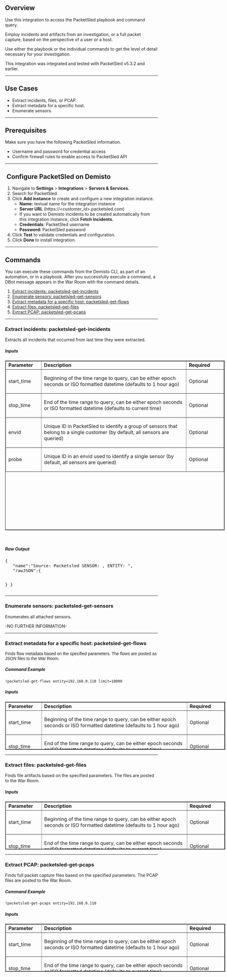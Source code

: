 <h2>Overview</h2>
<p>Use this integration to access the PacketSled playbook and command query.</p>
<p>Employ incidents and artifacts from an investigation, or a full packet capture, based on the perspective of a user or a host.</p>
<p>Use either the playbook or the individual commands to get the level of detail necessary for your investigation.</p>
<p>This integration was integrated and tested with PacketSled v5.3.2 and earlier.</p>
<hr>
<h2>Use Cases</h2>
<ul>
<li>Extract incidents, files, or PCAP.</li>
<li>Extract metadata for a specific host.</li>
<li>Enumerate sensors.</li>
</ul>
<hr>
<h2>Prerequisites</h2>
<p>Make sure you have the following PacketSled information.</p>
<ul>
<li>Username and password for credential access</li>
<li>Confirm firewall rules to enable access to PacketSled API</li>
</ul>
<hr>
<h2> Configure PacketSled on Demisto</h2>
<ol>
<li>Navigate to<strong> Settings</strong> &gt; <strong>Integrations</strong> &gt; <strong>Servers &amp; Services.</strong>
</li>
<li>Search for PacketSled.</li>
<li>Click <strong>Add instance</strong> to create and configure a new integration instance.
<ul>
<li>
<strong>Name:</strong><em> </em>textual name for the integration instance</li>
<li>
<strong>Server URL</strong> (https://&lt;customer_id&gt;.packetsled.com)</li>
<li>If you want to Demisto incidents to be created automatically from this integration instance, click <strong>Fetch Incidents.</strong>
</li>
<li>
<strong>Credentials</strong>: PacketSled username</li>
<li>
<strong>Password: </strong>PacketSled password</li>
</ul>
</li>
<li>Click <strong>Test</strong> to validate credentials and configuration.</li>
<li>Click <strong>Done </strong>to install integration. </li>
</ol>
<hr>
<h2>Commands</h2>
<p>You can execute these commands from the Demisto CLI, as part of an automation, or in a playbook. After you successfully execute a command, a DBot message appears in the War Room with the command details.</p>
<ol>
<li><a href="#h_25013883861528275295126">Extract incidents: packetsled-get-incidents</a></li>
<li><a href="#h_500531863251528275308393">Enumerate sensors: packetsled-get-sensors</a></li>
<li><a href="#h_913128742411528275317809">Extract metadata for a specific host: packetsled-get-flows</a></li>
<li><a href="#h_417734506581528275359373">Extract files: packetsled-get-files</a></li>
<li><a href="#h_24455140731528275375320">Extract PCAP: packetsled-get-pcaps</a></li>
</ol>
<hr>
<h3 id="h_25013883861528275295126">Extract incidents: packetsled-get-incidents</h3>
<p>Extracts all incidents that occurred from last time they were extracted.</p>
<h5>Inputs</h5>
<table style="height: 558px; width: 724px;" border="2" cellpadding="6">
<tbody>
<tr>
<td style="width: 101px;"><strong>Parameter</strong></td>
<td style="width: 473px;"><strong>Description</strong></td>
<td style="width: 108px;"><strong>Required</strong></td>
</tr>
<tr>
<td style="width: 101px;">start_time</td>
<td style="width: 473px;">
<p>Beginning of the time range to query, can be either epoch seconds or ISO formatted datetime (defaults to 1 hour ago)</p>
</td>
<td style="width: 108px;">
<p>Optional</p>
</td>
</tr>
<tr>
<td style="width: 101px;">stop_time</td>
<td style="width: 473px;">
<p>End of the time range to query, can be either epoch seconds or ISO formatted datetime (defaults to current time)</p>
</td>
<td style="width: 108px;">
<p>Optional</p>
</td>
</tr>
<tr>
<td style="width: 101px;">envid</td>
<td style="width: 473px;">
<p>Unique ID in PacketSled to identify a group of sensors that belong to a single customer (by default, all sensors are queried)</p>
</td>
<td style="width: 108px;">
<p>Optional</p>
</td>
</tr>
<tr>
<td style="width: 101px;">probe</td>
<td style="width: 473px;">
<p>Unique ID in an envid used to identify a single sensor (by default, all sensors are queried)</p>
</td>
<td style="width: 108px;">
<p>Optional</p>
</td>
</tr>
</tbody>
</table>
<p> </p>
<h5>Raw Output </h5>
<pre>{  
   "name":"Source: Packetsled SENSOR: , ENTITY: ",
   "rawJSON":{  
      
   }
}</pre>
<hr>
<h3 id="h_500531863251528275308393">Enumerate sensors: packetsled-get-sensors</h3>
<p>Enumerates all attached sensors.</p>
<p>-NO FURTHER INFORMATION-</p>
<hr>
<h3 id="h_913128742411528275317809">Extract metadata for a specific host: packetsled-get-flows</h3>
<p><span style="font-family: -apple-system, BlinkMacSystemFont, 'Segoe UI', Helvetica, Arial, sans-serif;"><span style="font-family: Verdana, Arial, Helvetica, sans-serif;">Finds flow metadata based on the specified parameters. The flows are posted as JSON files to the War Room.</span></span></p>
<h5>Command Example</h5>
<p><code>!packetsled-get-flows entity=192.168.0.110 limit=10000</code></p>
<h5>Inputs</h5>
<table style="height: 158px; width: 726px;" border="2" cellpadding="6">
<tbody>
<tr>
<td style="width: 131px;"><strong>Parameter</strong></td>
<td style="width: 1000px;"><strong>Description</strong></td>
<td style="width: 160px;"><strong>Required</strong></td>
</tr>
<tr>
<td style="width: 131px;">start_time</td>
<td style="width: 1000px;">
<p>Beginning of the time range to query, can be either epoch seconds or ISO formatted datetime (defaults to 1 hour ago)</p>
</td>
<td style="width: 160px;">
<p>Optional</p>
</td>
</tr>
<tr>
<td style="width: 131px;">stop_time</td>
<td style="width: 1000px;">
<p>End of the time range to query, can be either epoch seconds or ISO formatted datetime (defaults to current time)</p>
</td>
<td style="width: 160px;">
<p>Optional</p>
</td>
</tr>
<tr>
<td style="width: 131px;">envid</td>
<td style="width: 1000px;">
<p>Unique ID in PacketSled to identify a group of sensors that belong to a single customer (by default, all sensors are queried)</p>
</td>
<td style="width: 160px;">
<p>Optional</p>
</td>
</tr>
<tr>
<td style="width: 131px;">probe</td>
<td style="width: 1000px;">
<p>Unique ID in an envid used to identify a single sensor (by default, all sensors are queried)</p>
</td>
<td style="width: 160px;">
<p>Optional</p>
</td>
</tr>
<tr>
<td style="width: 131px;">entity</td>
<td style="width: 1000px;">
<p>IP address</p>
</td>
<td style="width: 160px;">
<p>Optional</p>
</td>
</tr>
<tr>
<td style="width: 131px;">port</td>
<td style="width: 1000px;">Port</td>
<td style="width: 160px;">Optional</td>
</tr>
<tr>
<td style="width: 131px;">geo</td>
<td style="width: 1000px;">Geographical code</td>
<td style="width: 160px;">Optional</td>
</tr>
<tr>
<td style="width: 131px;">family</td>
<td style="width: 1000px;">Protocol family (enumeration value)</td>
<td style="width: 160px;">Optional</td>
</tr>
<tr>
<td style="width: 131px;">proto</td>
<td style="width: 1000px;">Protocol (enumeration value)</td>
<td style="width: 160px;">Optional</td>
</tr>
</tbody>
</table>
<hr>
<h3 id="h_417734506581528275359373">Extract files: packetsled-get-files</h3>
<p>Finds file artifacts based on the specified parameters. The files are posted to the War Room.</p>
<h5>Inputs</h5>
<table style="height: 158px; width: 726px;" border="2" cellpadding="6">
<tbody>
<tr>
<td style="width: 131px;"><strong>Parameter</strong></td>
<td style="width: 1000px;"><strong>Description</strong></td>
<td style="width: 160px;"><strong>Required</strong></td>
</tr>
<tr>
<td style="width: 131px;">start_time</td>
<td style="width: 1000px;">
<p>Beginning of the time range to query, can be either epoch seconds or ISO formatted datetime (defaults to 1 hour ago)</p>
</td>
<td style="width: 160px;">
<p>Optional</p>
</td>
</tr>
<tr>
<td style="width: 131px;">stop_time</td>
<td style="width: 1000px;">
<p>End of the time range to query, can be either epoch seconds or ISO formatted datetime (defaults to current time)</p>
</td>
<td style="width: 160px;">
<p>Optional</p>
</td>
</tr>
<tr>
<td style="width: 131px;">envid</td>
<td style="width: 1000px;">
<p>Unique ID in PacketSled to identify a group of sensors that belong to a single customer (by default, all sensors are queried)</p>
</td>
<td style="width: 160px;">
<p>Optional</p>
</td>
</tr>
<tr>
<td style="width: 131px;">probe</td>
<td style="width: 1000px;">
<p>Unique ID in an envid used to identify a single sensor (by default, all sensors are queried)</p>
</td>
<td style="width: 160px;">
<p>Optional</p>
</td>
</tr>
<tr>
<td style="width: 131px;">entity</td>
<td style="width: 1000px;">
<p>IP address</p>
</td>
<td style="width: 160px;">
<p>Optional</p>
</td>
</tr>
<tr>
<td style="width: 131px;">port</td>
<td style="width: 1000px;">Port</td>
<td style="width: 160px;">Optional</td>
</tr>
<tr>
<td style="width: 131px;">geo</td>
<td style="width: 1000px;">Geographical code</td>
<td style="width: 160px;">Optional</td>
</tr>
<tr>
<td style="width: 131px;">family</td>
<td style="width: 1000px;">Protocol family (enumeration value)</td>
<td style="width: 160px;">Optional</td>
</tr>
<tr>
<td style="width: 131px;">proto</td>
<td style="width: 1000px;">Protocol (enumeration value)</td>
<td style="width: 160px;">Optional</td>
</tr>
</tbody>
</table>
<hr>
<h3 id="h_24455140731528275375320">Extract PCAP: packetsled-get-pcaps</h3>
<p>Finds full packet capture files based on the specified parameters. The PCAP files are posted to the War Room.</p>
<h5>Command Example</h5>
<p><code>!packetsled-get-pcaps entity=192.168.0.110</code></p>
<h5>Inputs</h5>
<table style="height: 158px; width: 726px;" border="2" cellpadding="6">
<tbody>
<tr>
<td style="width: 131px;"><strong>Parameter</strong></td>
<td style="width: 1000px;"><strong>Description</strong></td>
<td style="width: 160px;"><strong>Required</strong></td>
</tr>
<tr>
<td style="width: 131px;">start_time</td>
<td style="width: 1000px;">
<p>Beginning of the time range to query, can be either epoch seconds or ISO formatted datetime (defaults to 1 hour ago)</p>
</td>
<td style="width: 160px;">
<p>Optional</p>
</td>
</tr>
<tr>
<td style="width: 131px;">stop_time</td>
<td style="width: 1000px;">
<p>End of the time range to query, can be either epoch seconds or ISO formatted datetime (defaults to current time)</p>
</td>
<td style="width: 160px;">
<p>Optional</p>
</td>
</tr>
<tr>
<td style="width: 131px;">envid</td>
<td style="width: 1000px;">
<p>Unique ID in PacketSled to identify a group of sensors that belong to a single customer (by default, all sensors are queried)</p>
</td>
<td style="width: 160px;">
<p>Optional</p>
</td>
</tr>
<tr>
<td style="width: 131px;">probe</td>
<td style="width: 1000px;">
<p>Unique ID in an envid used to identify a single sensor (by default, all sensors are queried)</p>
</td>
<td style="width: 160px;">
<p>Optional</p>
</td>
</tr>
<tr>
<td style="width: 131px;">entity</td>
<td style="width: 1000px;">
<p>IP address</p>
</td>
<td style="width: 160px;">
<p>Optional</p>
</td>
</tr>
<tr>
<td style="width: 131px;">port</td>
<td style="width: 1000px;">Port</td>
<td style="width: 160px;">Optional</td>
</tr>
<tr>
<td style="width: 131px;">proto</td>
<td style="width: 1000px;">A protocol (enumeration value)</td>
<td style="width: 160px;">Optional</td>
</tr>
</tbody>
</table>